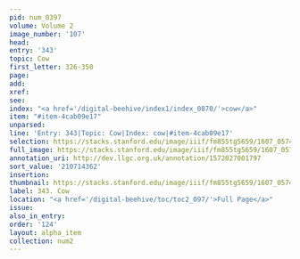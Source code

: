 ```yaml
---
pid: num_0397
volume: Volume 2
image_number: '107'
head:
entry: '343'
topic: Cow
first_letter: 326-350
page:
add:
xref:
see:
index: "<a href='/digital-beehive/index1/index_0870/'>cow</a>"
item: "#item-4cab09e17"
unparsed:
line: 'Entry: 343|Topic: Cow|Index: cow|#item-4cab09e17'
selection: https://stacks.stanford.edu/image/iiif/fm855tg5659/1607_0574/373,4362,3013,649/full/0/default.jpg
full_image: https://stacks.stanford.edu/image/iiif/fm855tg5659/1607_0574/full/full/0/default.jpg
annotation_uri: http://dev.llgc.org.uk/annotation/1572027001797
sort_value: '210714362'
insertion:
thumbnail: https://stacks.stanford.edu/image/iiif/fm855tg5659/1607_0574/373,4362,600,180/250,/0/default.jpg
label: 343. Cow
location: "<a href='/digital-beehive/toc/toc2_097/'>Full Page</a>"
issue:
also_in_entry:
order: '124'
layout: alpha_item
collection: num2
---
```


